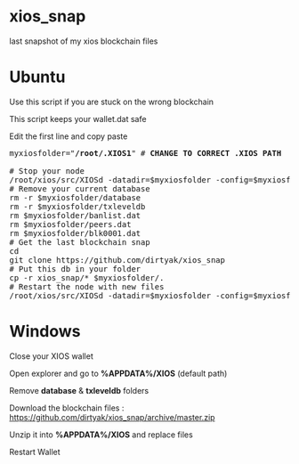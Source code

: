 # xios_snap

last snapshot of my xios blockchain files

# Ubuntu

Use this script if you are stuck on the wrong blockchain

This script keeps your wallet.dat safe

Edit the first line and copy paste

<pre>myxiosfolder="<b>/root/.XIOS1</b>" # <b>CHANGE TO CORRECT .XIOS PATH</b>

# Stop your node
/root/xios/src/XIOSd -datadir=$myxiosfolder -config=$myxiosfolder/XIOS.conf stop
# Remove your current database
rm -r $myxiosfolder/database
rm -r $myxiosfolder/txleveldb
rm $myxiosfolder/banlist.dat
rm $myxiosfolder/peers.dat
rm $myxiosfolder/blk0001.dat
# Get the last blockchain snap
cd
git clone https://github.com/dirtyak/xios_snap
# Put this db in your folder
cp -r xios_snap/* $myxiosfolder/.
# Restart the node with new files
/root/xios/src/XIOSd -datadir=$myxiosfolder -config=$myxiosfolder/XIOS.conf -daemon</pre>

# Windows 

Close your XIOS wallet

Open explorer and go to <b>%APPDATA%/XIOS</b> (default path)

Remove <b>database</b> & <b>txleveldb</b> folders

Download the blockchain files : https://github.com/dirtyak/xios_snap/archive/master.zip

Unzip it into <b>%APPDATA%/XIOS</b> and replace files

Restart Wallet
